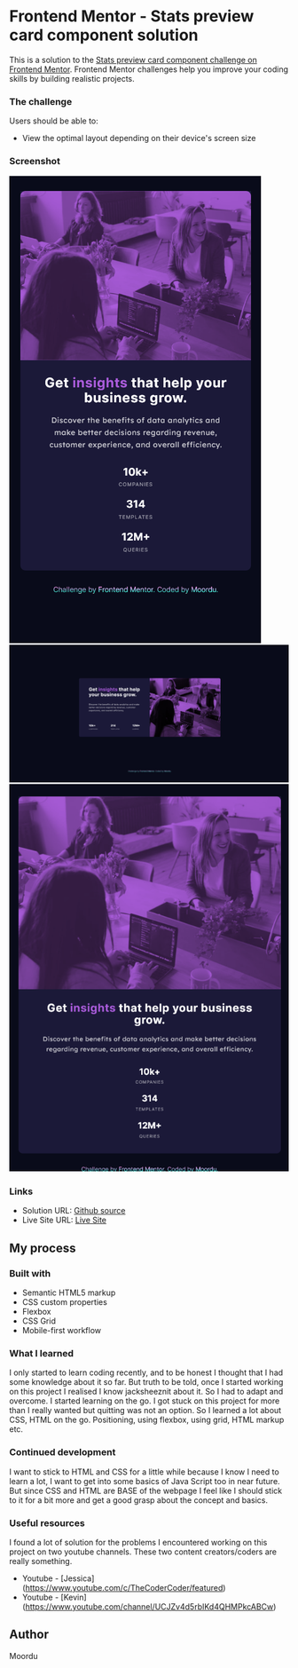 # Frontend Mentor - Stats preview card component solution

This is a solution to the [Stats preview card component challenge on Frontend Mentor](https://www.frontendmentor.io/challenges/stats-preview-card-component-8JqbgoU62). Frontend Mentor challenges help you improve your coding skills by building realistic projects. 


### The challenge

Users should be able to:

- View the optimal layout depending on their device's screen size

### Screenshot

![Screenshot](./screenshot/screen1.png)
![Screenshot](./screenshot/screen2.png)
![Screenshot](./screenshot/screen3.png)

### Links

- Solution URL: [Github source](https://github.com/moordu/moordu.github.io)
- Live Site URL: [Live Site](https://moordu.github.io)

## My process

### Built with

- Semantic HTML5 markup
- CSS custom properties
- Flexbox
- CSS Grid
- Mobile-first workflow

### What I learned

I only started to learn coding recently, and to be honest I thought that I had some knowledge about it so far. But truth to be told, once I started working on this project I realised I know jacksheeznit about it. So I had to adapt and overcome. I started learning on the go. I got stuck on this project for more than I really wanted but quitting was not an option. So I learned a lot about CSS, HTML on the go. Positioning, using flexbox, using grid, HTML markup etc.

### Continued development

I want to stick to HTML and CSS for a little while because I know I need to learn a lot, I want to get into some basics of Java Script too in near future. But since CSS and HTML are BASE of the webpage I feel like I should stick to it for a bit more and get a good grasp about the concept and basics.

### Useful resources

I found a lot of solution for the problems I encountered working on this project on two youtube channels. These two content creators/coders are really something. 

- Youtube - [Jessica] (https://www.youtube.com/c/TheCoderCoder/featured)
- Youtube - [Kevin] (https://www.youtube.com/channel/UCJZv4d5rbIKd4QHMPkcABCw)

## Author
 
 Moordu

